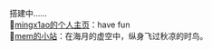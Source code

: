 搭建中……  
📜[mingx1ao的个人主页](https://mingx1ao.github.io/)：have fun    
📜[mem的小站](https://mingx1ao.github.io/)：在海月的虚空中，纵身飞过秋凉的时鸟。